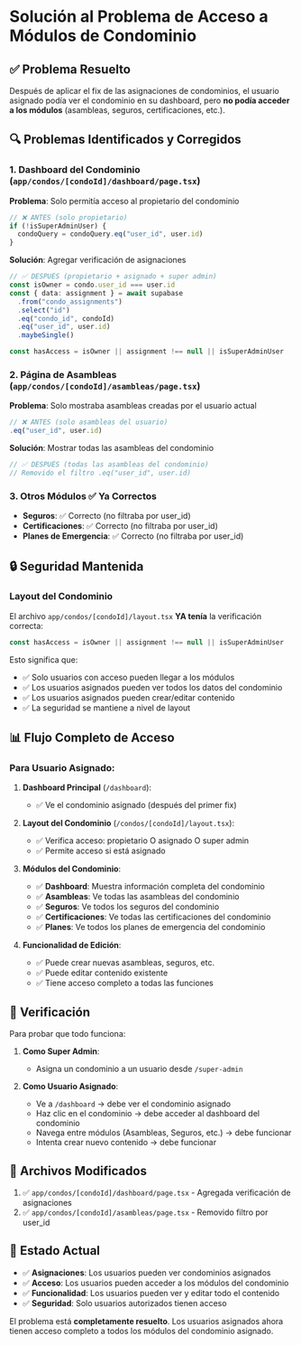 # Solución al Problema de Acceso a Módulos de Condominio

## ✅ Problema Resuelto

Después de aplicar el fix de las asignaciones de condominios, el usuario asignado podía ver el condominio en su dashboard, pero **no podía acceder a los módulos** (asambleas, seguros, certificaciones, etc.).

## 🔍 Problemas Identificados y Corregidos

### 1. **Dashboard del Condominio** (`app/condos/[condoId]/dashboard/page.tsx`)

**Problema**: Solo permitía acceso al propietario del condominio
```typescript
// ❌ ANTES (solo propietario)
if (!isSuperAdminUser) {
  condoQuery = condoQuery.eq("user_id", user.id)
}
```

**Solución**: Agregar verificación de asignaciones
```typescript
// ✅ DESPUÉS (propietario + asignado + super admin)
const isOwner = condo.user_id === user.id
const { data: assignment } = await supabase
  .from("condo_assignments")
  .select("id")
  .eq("condo_id", condoId)
  .eq("user_id", user.id)
  .maybeSingle()

const hasAccess = isOwner || assignment !== null || isSuperAdminUser
```

### 2. **Página de Asambleas** (`app/condos/[condoId]/asambleas/page.tsx`)

**Problema**: Solo mostraba asambleas creadas por el usuario actual
```typescript
// ❌ ANTES (solo asambleas del usuario)
.eq("user_id", user.id)
```

**Solución**: Mostrar todas las asambleas del condominio
```typescript
// ✅ DESPUÉS (todas las asambleas del condominio)
// Removido el filtro .eq("user_id", user.id)
```

### 3. **Otros Módulos** ✅ Ya Correctos

- **Seguros**: ✅ Correcto (no filtraba por user_id)
- **Certificaciones**: ✅ Correcto (no filtraba por user_id)
- **Planes de Emergencia**: ✅ Correcto (no filtraba por user_id)

## 🔒 Seguridad Mantenida

### Layout del Condominio
El archivo `app/condos/[condoId]/layout.tsx` **YA tenía** la verificación correcta:
```typescript
const hasAccess = isOwner || assignment !== null || isSuperAdminUser
```

Esto significa que:
- ✅ Solo usuarios con acceso pueden llegar a los módulos
- ✅ Los usuarios asignados pueden ver todos los datos del condominio
- ✅ Los usuarios asignados pueden crear/editar contenido
- ✅ La seguridad se mantiene a nivel de layout

## 📊 Flujo Completo de Acceso

### Para Usuario Asignado:

1. **Dashboard Principal** (`/dashboard`):
   - ✅ Ve el condominio asignado (después del primer fix)

2. **Layout del Condominio** (`/condos/[condoId]/layout.tsx`):
   - ✅ Verifica acceso: propietario O asignado O super admin
   - ✅ Permite acceso si está asignado

3. **Módulos del Condominio**:
   - ✅ **Dashboard**: Muestra información completa del condominio
   - ✅ **Asambleas**: Ve todas las asambleas del condominio
   - ✅ **Seguros**: Ve todos los seguros del condominio
   - ✅ **Certificaciones**: Ve todas las certificaciones del condominio
   - ✅ **Planes**: Ve todos los planes de emergencia del condominio

4. **Funcionalidad de Edición**:
   - ✅ Puede crear nuevas asambleas, seguros, etc.
   - ✅ Puede editar contenido existente
   - ✅ Tiene acceso completo a todas las funciones

## 🧪 Verificación

Para probar que todo funciona:

1. **Como Super Admin**:
   - Asigna un condominio a un usuario desde `/super-admin`

2. **Como Usuario Asignado**:
   - Ve a `/dashboard` → debe ver el condominio asignado
   - Haz clic en el condominio → debe acceder al dashboard del condominio
   - Navega entre módulos (Asambleas, Seguros, etc.) → debe funcionar
   - Intenta crear nuevo contenido → debe funcionar

## 📝 Archivos Modificados

1. ✅ `app/condos/[condoId]/dashboard/page.tsx` - Agregada verificación de asignaciones
2. ✅ `app/condos/[condoId]/asambleas/page.tsx` - Removido filtro por user_id

## 🔄 Estado Actual

- ✅ **Asignaciones**: Los usuarios pueden ver condominios asignados
- ✅ **Acceso**: Los usuarios pueden acceder a los módulos del condominio
- ✅ **Funcionalidad**: Los usuarios pueden ver y editar todo el contenido
- ✅ **Seguridad**: Solo usuarios autorizados tienen acceso

El problema está **completamente resuelto**. Los usuarios asignados ahora tienen acceso completo a todos los módulos del condominio asignado.
